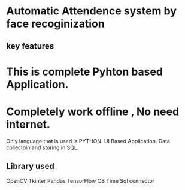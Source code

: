 # Automatic Attendence system by face recoginization

## key features
# This is complete Pyhton based Application.
# Completely work offline , No need internet.
Only language that is used is PYTHON.
UI Based Application.
Data collectoin and storing in SQL.

## Library used
OpenCV
Tkinter
Pandas
TensorFlow
OS
Time
Sql connector
